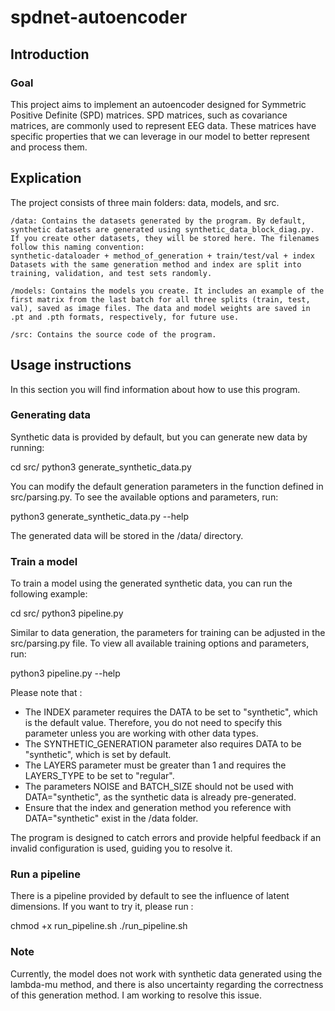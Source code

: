 # spdnet-autoencoder

## Introduction

### Goal

This project aims to implement an autoencoder designed for Symmetric Positive Definite (SPD) matrices. SPD matrices, such as covariance matrices, are commonly used to represent EEG data. These matrices have specific properties that we can leverage in our model to better represent and process them.

## Explication

The project consists of three main folders: data, models, and src.

    /data: Contains the datasets generated by the program. By default, synthetic datasets are generated using synthetic_data_block_diag.py. If you create other datasets, they will be stored here. The filenames follow this naming convention:
    synthetic-dataloader + method_of_generation + train/test/val + index
    Datasets with the same generation method and index are split into training, validation, and test sets randomly.

    /models: Contains the models you create. It includes an example of the first matrix from the last batch for all three splits (train, test, val), saved as image files. The data and model weights are saved in .pt and .pth formats, respectively, for future use.

    /src: Contains the source code of the program.


## Usage instructions 

In this section you will find information about how to use this program.

### Generating data
Synthetic data is provided by default, but you can generate new data by running:

cd src/
python3 generate_synthetic_data.py

You can modify the default generation parameters in the function defined in src/parsing.py. To see the available options and parameters, run:

python3 generate_synthetic_data.py --help

The generated data will be stored in the /data/ directory.

### Train a model
To train a model using the generated synthetic data, you can run the following example:

cd src/
python3 pipeline.py

Similar to data generation, the parameters for training can be adjusted in the src/parsing.py file. To view all available training options and parameters, run:

python3 pipeline.py --help

Please note that :
- The INDEX parameter requires the DATA to be set to "synthetic", which is the default value. Therefore, you do not need to specify this parameter unless you are working with other data types.
- The SYNTHETIC_GENERATION parameter also requires DATA to be "synthetic", which is set by default.
- The LAYERS parameter must be greater than 1 and requires the LAYERS_TYPE to be set to "regular".
- The parameters NOISE and BATCH_SIZE should not be used with DATA="synthetic", as the synthetic data is already pre-generated.
- Ensure that the index and generation method you reference with DATA="synthetic" exist in the /data folder.

The program is designed to catch errors and provide helpful feedback if an invalid configuration is used, guiding you to resolve it.

### Run a pipeline
There is a pipeline provided by default to see the influence of latent dimensions. If you want to try it, please run :

chmod +x run_pipeline.sh 
./run_pipeline.sh


### Note

Currently, the model does not work with synthetic data generated using the lambda-mu method, and there is also uncertainty regarding the correctness of this generation method. I am working to resolve this issue.